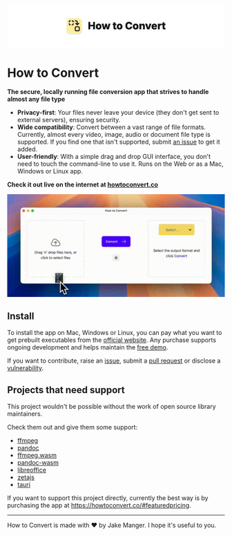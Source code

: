 ![image](/docs/banner_image.png)

# How to Convert

**The secure, locally running file conversion app that strives to handle almost any file type**

- **Privacy-first**: Your files never leave your device (they don't get sent to external servers), ensuring security.
- **Wide compatibility**: Convert between a vast range of file formats. Currently, almost every video, image, audio or document file type is supported. If you find one that isn't supported, submit [an issue](https://github.com/jakemanger/howtoconvert-support/issues/new/choose) to get it added.
- **User-friendly**: With a simple drag and drop GUI interface, you don't need to touch the command-line to use it. Runs on the Web or as a Mac, Windows or Linux app.

**Check it out live on the internet at [howtoconvert.co](https://howtoconvert.co)**

<p align="center">
  <img src="/docs/usage.gif" alt="animated" />
</p>

## Install

To install the app on Mac, Windows or Linux, you can pay what you want to get prebuilt executables from the [official website](https://howtoconvert.co/app).
Any purchase supports ongoing development and helps maintain the [free demo](https://howtoconvert.co).

If you want to contribute, raise an [issue](https://github.com/jakemanger/howtoconvert-support/issues/new/choose), submit a [pull request](https://github.com/jakemanger/howtoconvert-support/pulls) or disclose a [vulnerability](https://github.com/jakemanger/howtoconvert-support/security).

## Projects that need support

This project wouldn't be possible without the work of open source library maintainers.

Check them out and give them some support:

- [ffmpeg](https://www.ffmpeg.org/)
- [pandoc](https://pandoc.org/)
- [ffmpeg.wasm](https://github.com/ffmpegwasm/ffmpeg.wasm)
- [pandoc-wasm](https://github.com/tweag/pandoc-wasm)
- [libreoffice](https://www.libreoffice.org/)
- [zetajs](https://github.com/allotropia/zetajs)
- [tauri](https://v2.tauri.app/)

If you want to support this project directly, currently the best way is by purchasing the app at <https://howtoconvert.co/#featuredpricing>.

---

How to Convert is made with ❤️ by Jake Manger. I hope it's useful to you.
